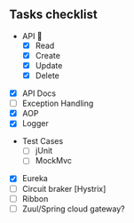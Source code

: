 ##  Tasks checklist

- API 🐙
    - [x] Read
    - [x] Create
    - [x] Update
    - [x] Delete
- [x] API Docs
- [ ] Exception Handling
- [x] AOP
- [x] Logger
- Test Cases
    - [ ] jUnit
    - [ ] MockMvc
- [x] Eureka
- [ ] Circuit braker [Hystrix]
- [ ] Ribbon
- [ ] Zuul/Spring cloud gateway?
